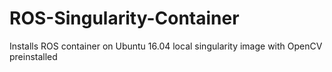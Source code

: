 # ROS-Singularity-Container
Installs ROS container on Ubuntu 16.04 local singularity image with OpenCV preinstalled
